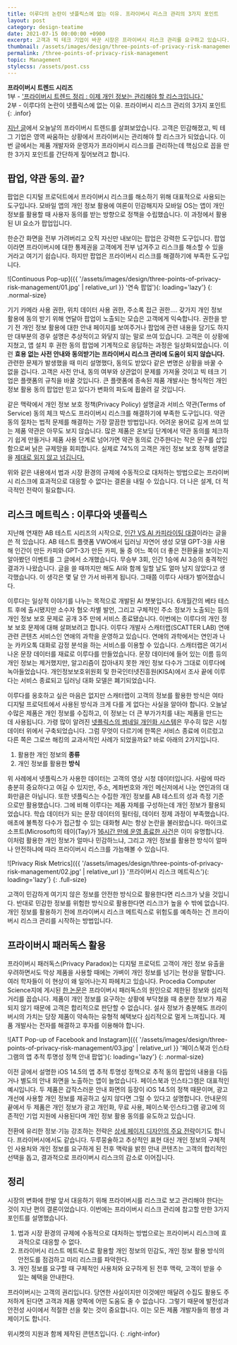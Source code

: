 ```yaml
---
title: 이루다의 논란이 넷플릭스에 없는 이유. 프라이버시 리스크 관리의 3가지 포인트
layout: post
category: design-teatime
date: 2021-07-15 00:00:00 +0900
excerpt: 고객과 빅 테크 기업이 바꾼 시장은 프라이버시 리스크 관리를 요구하고 있습니다. 이루다, 넷플릭스, 페이스북의 사례를 통해 핵심을 짚어봅니다.
thumbnail: /assets/images/design/three-points-of-privacy-risk-management/00.jpg
permalink: /three-points-of-privacy-risk-management
topic: Management
stylecss: /assets/post.css
---
```


**프라이버시 트렌드 시리즈**  
1부 - <a title='매거진 입맛 - 프라이버시 트렌드 정리 : 이제 개인 정보는 관리해야 할 리스크입니다.' href='/privacy-trend' rel='noopener'>'프라이버시 트렌드 정리 : 이제 개인 정보는 관리해야 할 리스크입니다.'</a>  
2부 - 이루다의 논란이 넷플릭스에 없는 이유. 프라이버시 리스크 관리의 3가지 포인트
{: .infor}

<a title='매거진 입맛 - 프라이버시 트렌드 정리 : 이제 개인 정보는 관리해야 할 리스크입니다.' href='/privacy-trend' target='_blank' rel='noopener'>지난 글</a>에서 오늘날의 프라이버시 트렌드를 살펴보았습니다. 고객은 민감해졌고, 빅 테그 기업은 영역 싸움하는 상황에서 프라이버시는 관리해야 할 리스크가 되었습니다. 이번 글에서는 제품 개발자와 운영자가 프라이버시 리스크를 관리하는데 핵심으로 꼽을 만한 3가지 포인트를 간단하게 짚어보려고 합니다.

## 팝업, 약관 동의. 끝?

팝업은 디지털 프로덕트에서 프라이버시 리스크를 해소하기 위해 대표적으로 사용되는 도구입니다. 모바일 앱의 개인 정보 활용에 여론이 민감해지자 모바일 OS는 앱이 개인 정보를 활용할 때 사용자 동의를 받는 방향으로 정책을 수립했습니다. 이 과정에서 활용된 UI 요소가 팝업입니다.

한순간 화면을 전부 가려버리고 오직 자신만 내보이는 팝업은 강력한 도구입니다. 팝업이라면 프라이버시에 대한 통제권을 고객에게 전부 넘겨주고 리스크를 해소할 수 있을 거라고 여기기 쉽습니다. 하지만 팝업은 프라이버시 리스크를 해결하기에 부족한 도구입니다.

![Continuous Pop-up]({{ '/assets/images/design/three-points-of-privacy-risk-management/01.jpg' | relative_url }} '연속 팝업'){: loading='lazy'}
{: .normal-size}

기기 카메라 사용 권한, 위치 데이터 사용 권한, 주소록 접근 권한…. 갖가지 개인 정보 활용에 동의 받기 위해 연달아 팝업이 노출되는 모습은 고객에게 익숙합니다. 권한을 받기 전 개인 정보 활용에 대한 안내 페이지를 보여주거나 팝업에 관련 내용을 담기도 하지만 대부분의 경우 설명은 추상적이고 와닿지 않는 말로 쓰여 있습니다. 고객은 이 상황에 지쳤고, 앱 설치 후 권한 동의 팝업에 기계적으로 응답하는 과정은 일상화되었습니다. 이런 **효용 없는 사전 안내와 동의받기는 프라이버시 리스크 관리에 도움이 되지 않습니다.** 관련한 문제가 발생했을 때 미리 설명했다, 동의도 받았다 같은 변명은 상황을 바꿀 수 없을 겁니다. 고객은 사전 안내, 동의 여부와 상관없이 문제를 가져올 것이고 빅 테크 기업은 플랫폼의 규칙을 바꿀 것입니다. 큰 플랫폼에 종속된 제품 개발사는 형식적인 개인 정보 활용 동의 팝업만 믿고 있다가 변화의 파도에 휩쓸려 갈 것입니다.

같은 맥락에서 개인 정보 보호 정책(Privacy Policy) 설명글과 서비스 약관(Terms of Service) 동의 체크 박스도 프라이버시 리스크를 해결하기에 부족한 도구입니다. 약관 동의 절차는 법적 문제를 해결하는 가장 깔끔한 방법입니다. 어려운 용어로 길게 쓰여 있는 제품 약관은 아무도 보지 않습니다. 많은 제품은 온보딩 단계에서 약관 동의를 체크하기 쉽게 만들거나 제품 사용 단계로 넘어가면 약관 동의로 간주한다는 작은 문구를 삽입함으로써 낡은 규제망을 회피합니다. 실제로 74%의 고객은 개인 정보 보호 정책 설명글을 <a title='Jonathan A. Obar & Anne Oeldorf-Hirsch, 2017 - The biggest lie on the Internet: ignoring the privacy policies and terms of service policies of social networking services' href='https://www.tandfonline.com/doi/abs/10.1080/1369118X.2018.1486870' target='_blank' rel='noopener'>제대로 읽지 않고 넘깁니다.</a>

위와 같은 내용에서 법과 시장 환경의 규제에 수동적으로 대처하는 방법으로는 프라이버시 리스크에 효과적으로 대응할 수 없다는 결론을 내릴 수 있습니다. 더 나은 설계, 더 적극적인 전략이 필요합니다.

## 리스크 메트릭스 : 이루다와 넷플릭스

지난해 연재한 AB 테스트 시리즈의 시작으로, <a title='매거진 입맛 - 인간 VS AI 카피라이팅 대결' href='/human-vs-ai-copywriting-competition' target='_blank' rel='noopener'>인간 VS AI 카피라이팅 대결</a>이라는 글을 쓴 적 있습니다. AB 테스트 플랫폼 VWO에서 딥러닝 자연어 생성 모델 GPT-3을 사용해 인간이 만든 카피와 GPT-3가 만든 카피, 둘 중 어느 쪽이 더 좋은 전환율을 보이는지 알아봤던 이벤트를 그 글에서 소개했습니다. 무승부 3회, 인간 1승에 AI 3승의 충격적인 결과가 나왔습니다. 글을 쓸 때까지만 해도 AI와 함께 일할 날도 얼마 남지 않았다고 생각했습니다. 이 생각은 몇 달 안 가서 바뀌게 됩니다. 그때쯤 이루다 사태가 벌어졌습니다.

이루다는 일상적 이야기를 나누는 목적으로 개발된 AI 챗봇입니다. 6개월간의 베타 테스트 후에 출시됐지만 소수자 혐오·차별 발언, 그리고 구체적인 주소 정보가 노출되는 등의 개인 정보 보호 문제로 공개 3주 만에 서비스 종료됐습니다. 이번에는 이루다의 개인 정보 보호 문제에 대해 살펴보려고 합니다. 이루다 개발사 스캐터랩(SCATTER LAB) 연애 관련 콘텐츠 서비스인 연애의 과학을 운영하고 있습니다. 연애의 과학에서는 연인과 나눈 카카오톡 대화로 감정 분석을 하는 서비스를 이용할 수 있습니다. 스캐터랩은 여기서 나온 문장 데이터를 재료로 이루다를 만들었습니다. 문장 데이터에 들어 있는 이름 등의 개인 정보는 제거했지만, 알고리즘이 잡아내지 못한 개인 정보 다수가 그대로 이루다에 녹아들었습니다. 개인정보보호위원회 및 한국인터넷진흥원(KISA)에서 조사 끝에 이루다는 서비스 종료되고 딥러닝 대화 모델은 폐기되었습니다.

이루다를 옹호하고 싶은 마음은 없지만 스캐터랩이 고객의 정보를 활용한 방식은 여타 디지털 프로덕트에서 사용된 방식과 크게 다를 게 없다는 사실을 알아야 합니다. 오늘날 수많은 제품은 개인 정보를 수집하고, 이 정보는 더 큰 부가가치를 내는 제품을 만드는 데 사용됩니다. 가령 많이 알려진 <a title='Ashok Chandrashekar, Fernando Amat, Justin Basilico and Tony Jebara(Netflix), 2017 - Artwork Personalization at Netflix' href='https://netflixtechblog.com/artwork-personalization-c589f074ad76' target='_blank' rel='noopener'>넷플릭스의 썸네일 개인화 시스템</a>은 무수히 많은 시청 데이터 위에서 구축되었습니다. 그럼 무엇이 다르기에 한쪽은 서비스 종료에 이르렀고 다른 쪽은 그로쓰 해킹의 교과서적인 사례가 되었을까요? 바로 아래의 2가지입니다.

1. 활용한 개인 정보의 **종류**
2. 개인 정보를 활용한 **방식**

위 사례에서 넷플릭스가 사용한 데이터는 고객의 영상 시청 데이터입니다. 사람에 따라 충분히 중요하다고 여길 수 있지만, 주소, 계좌번호와 개인 메신저에서 나눈 연인과의 대화만큼은 아닙니다. 또한 넷플릭스는 수집한 개인 정보를 AB 테스트의 성과 측정 기준으로만 활용했습니다. 그에 비해 이루다는 제품 자체를 구성하는데 개인 정보가 활용되었습니다. 학습 데이터가 되는 문장 데이터의 필터링, 데이터 정제 과정이 부족했습니다. 애초에 불특정 다수가 접근할 수 있는 대화형 AI는 항상 논란을 불러왔습니다. 마이크로소프트(Microsoft)의 테이(Tay)가 <a title='Justin Worland(Time), 2016 - Microsoft Takes Chatbot Offline After It Starts Tweeting Racist Messages' href='https://time.com/4270684/microsoft-tay-chatbot-racism/' target='_blank' rel='noopener'>16시간 만에 운영 종료한 사건</a>은 이미 유명합니다. 이처럼 활용한 개인 정보가 얼마나 민감하느냐, 그리고 개인 정보를 활용한 방식이 얼마나 안전하냐에 따라 프라이버시 리스크를 가늠해볼 수 있습니다.

![Privacy Risk Metrics]({{ '/assets/images/design/three-points-of-privacy-risk-management/02.jpg' | relative_url }} '프라이버시 리스크 메트릭스'){: loading='lazy'}
{: .full-size}

고객이 민감하게 여기지 않은 정보를 안전한 방식으로 활용한다면 리스크가 낮을 것입니다. 반대로 민감한 정보를 위험한 방식으로 활용한다면 리스크가 높을 수 밖에 없습니다. 개인 정보를 활용하기 전에 프라이버시 리스크 메트릭스로 위험도를 예측하는 건 프라이버시 리스크 관리를 시작하는 방법입니다.

## 프라이버시 패러독스 활용

프라이버시 패러독스(Privacy Paradox)는 디지털 프로덕트 고객이 개인 정보 유출을 우려하면서도 막상 제품을 사용할 때에는 가벼이 개인 정보를 넘기는 현상을 말합니다. 여러 학자들이 이 현상이 왜 일어나는지 파헤치고 있습니다. Procedia Computer Science지에 게시된 <a title='Ruwan Bandara, Mario Fernando, Shahriar Akter, 2017 - The Privacy Paradox in the Data-Driven Marketplace: The Role of Knowledge Deficiency and Psychological Distance' href='https://www.sciencedirect.com/science/article/pii/S1877050917322743' target='_blank' rel='noopener'>한 논문</a>은 프라이버시 패러독스의 원인으로 제한된 정보와 심리적 거리를 꼽습니다. 제품이 개인 정보를 요구하는 상황에 부닥쳤을 때 충분한 정보가 제공되지 않기 때문에 고객은 합리적으로 판단할 수 없습니다. 설사 정보가 충분해도 프라이버시의 가치는 당장 제품이 약속하는 유형적 혜택보다 심리적으로 멀게 느껴집니다. 제품 개발사는 전자를 해결하고 후자를 이용해야 합니다.

![ATT Pop-up of Facebook and Instagram]({{ '/assets/images/design/three-points-of-privacy-risk-management/03.jpg' | relative_url }} '페이스북과 인스타그램의 앱 추적 투명성 정책 안내 팝업'){: loading='lazy'}
{: .normal-size}

이전 글에서 설명한 iOS 14.5의 앱 추적 투명성 정책으로 추적 동의 팝업의 내용을 다듬거나 별도의 안내 화면을 노출하는 앱이 늘었습니다. 페이스북과 인스타그램은 대표적인 예시입니다. 두 제품은 갑작스러운 안내 화면의 등장이 iOS 14.5의 정책 때문이며, 광고 개선에 사용할 개인 정보를 제공하고 싶지 않다면 그럴 수 있다고 설명합니다. 안내문의 끝에서 두 제품은 개인 정보가 광고 개인화, 무료 사용, 페이스북·인스타그램 광고에 의존적인 기업 지원에 사용된다며 개인 정보 활용 동의를 유도하고 있습니다.

전환에 유리한 정보·기능 강조하는 전략은 <a title='매거진 입맛 - 전환율 높이는 상세 페이지 디자인. 바로 써보는 3가지 방법' href='/product-page-tips' target='_blank' rel='noopener'>상세 페이지 디자인의 주요 전략</a>이기도 합니다. 프라이버시에서도 같습니다. 두루뭉술하고 추상적인 표현 대신 개인 정보의 구체적인 사용처와 개인 정보를 요구하게 된 전후 맥락을 밝힌 안내 콘텐츠는 고객의 합리적인 선택을 돕고, 결과적으로 프라이버시 리스크의 감소로 이어집니다.

## 정리

시장의 변화에 한발 앞서 대응하기 위해 프라이버시를 리스크로 보고 관리해야 한다는 것이 지난 편의 결론이었습니다. 이번에는 프라이버시 리스크 관리에 참고할 만한 3가지 포인트를 설명했습니다.

1. 법과 시장 환경의 규제에 수동적으로 대처하는 방법으로는 프라이버시 리스크에 효과적으로 대응할 수 없다.
2. 프라이버시 리스트 메트릭스로 활용할 개인 정보의 민감도, 개인 정보 활용 방식의 안전도를 점검하고 미리 리스크를 파악한다.
3. 개인 정보를 요구할 때 구체적인 사용처와 요구하게 된 전후 맥락, 고객이 받을 수 있는 혜택을 안내한다.

프라이버시는 고객의 권리입니다. 당연한 사실이지만 이것에만 매달려 수집도 활용도 주저하게 된다면 고객과 제품 양쪽에 어떤 도움도 줄 수 없습니다. 그렇기 때문에 발전성과 안전성 사이에서 적절한 선을 찾는 것이 중요합니다. 이는 모든 제품 개발자들의 평생 과제이기도 합니다.

위시켓의 지원과 함께 제작된 콘텐츠입니다.
{: .right-infor}